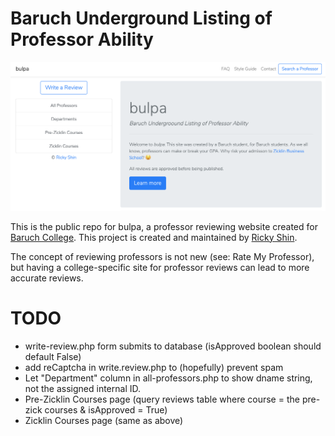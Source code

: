 # Baruch Underground Listing of Professor Ability

![home-page](/home.png?raw=true "bulpa Homepage")

This is the public repo for bulpa, a professor reviewing website created for [Baruch College](http://baruch.cuny.edu).
This project is created and maintained by [Ricky Shin](https://www.rickyshin.com). 

The concept of reviewing professors is not new (see: Rate My Professor), but having a college-specific site for professor reviews can lead to more accurate reviews.

# TODO
* write-review.php form submits to database (isApproved boolean should default False)
* add reCaptcha in write.review.php to (hopefully) prevent spam
* Let "Department" column in all-professors.php to show dname string, not the assigned internal ID.
* Pre-Zicklin Courses page (query reviews table where course = the pre-zick courses & isApproved = True)
* Zicklin Courses page (same as above)